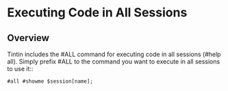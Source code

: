 Executing Code in All Sessions
==============================


Overview
--------
Tintin includes the #ALL command for executing code in all sessions (#help all). Simply prefix #ALL to the command you want to execute in all sessions to use it::

    #all #showme $session[name];
